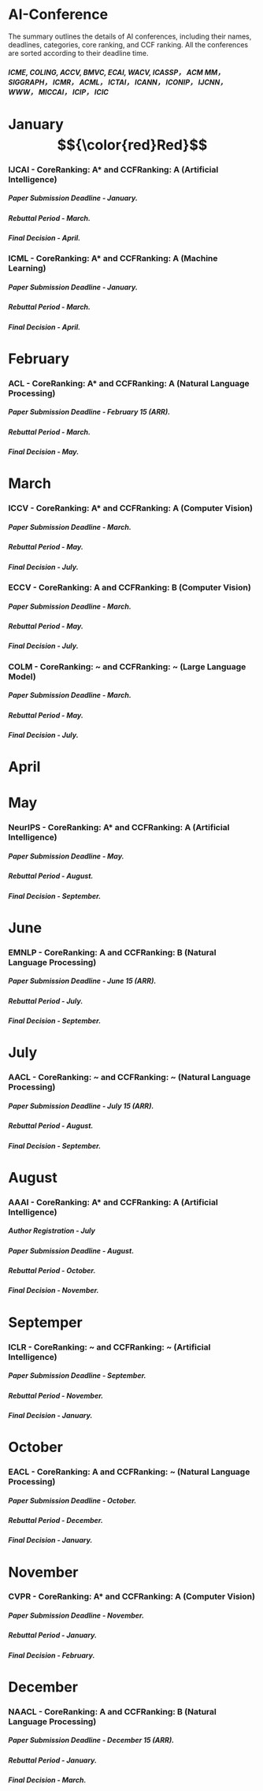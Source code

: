 # AI-Conference
The summary outlines the details of AI conferences, including their names, deadlines, categories, core ranking, and CCF ranking. All the conferences are sorted according to their deadline time.

##### ICME, COLING, ACCV, BMVC, ECAI, WACV, ICASSP， ACM MM， 	SIGGRAPH，	ICMR， 	ACML， ICTAI， 	ICANN， 	ICONIP， IJCNN， 	WWW， MICCAI， ICIP， ICIC

# January $${\color{red}Red}$$
### IJCAI - CoreRanking: A* and CCFRanking: A (Artificial Intelligence)
##### Paper Submission Deadline - January.
##### Rebuttal Period - March.
##### Final Decision - April.

### ICML - CoreRanking: A* and CCFRanking: A (Machine Learning)
##### Paper Submission Deadline - January.
##### Rebuttal Period - March.
##### Final Decision - April.


# February
### ACL - CoreRanking: A* and CCFRanking: A (Natural Language Processing)
##### Paper Submission Deadline - February 15 (ARR).
##### Rebuttal Period - March.
##### Final Decision - May.



# March
### ICCV - CoreRanking: A* and CCFRanking: A (Computer Vision)
##### Paper Submission Deadline - March.
##### Rebuttal Period - May.
##### Final Decision - July.

### ECCV - CoreRanking: A and CCFRanking: B (Computer Vision)
##### Paper Submission Deadline - March.
##### Rebuttal Period - May.
##### Final Decision - July.

### COLM - CoreRanking: ~ and CCFRanking: ~ (Large Language Model)
##### Paper Submission Deadline - March.
##### Rebuttal Period - May.
##### Final Decision - July.

# April

# May
### NeurIPS - CoreRanking: A* and CCFRanking: A (Artificial Intelligence)
##### Paper Submission Deadline - May.
##### Rebuttal Period - August.
##### Final Decision - September.

# June
### EMNLP - CoreRanking: A and CCFRanking: B (Natural Language Processing)
##### Paper Submission Deadline - June 15 (ARR).
##### Rebuttal Period - July.
##### Final Decision - September.

# July
### AACL - CoreRanking: ~ and CCFRanking: ~ (Natural Language Processing)
##### Paper Submission Deadline - July 15 (ARR).
##### Rebuttal Period - August.
##### Final Decision - September.


# August
### AAAI - CoreRanking: A* and CCFRanking: A (Artificial Intelligence)
##### Author Registration - July
##### Paper Submission Deadline - August.
##### Rebuttal Period - October.
##### Final Decision - November.

# Septemper
### ICLR - CoreRanking: ~ and CCFRanking: ~ (Artificial Intelligence)
##### Paper Submission Deadline - September.
##### Rebuttal Period - November.
##### Final Decision - January.


# October
### EACL - CoreRanking: A and CCFRanking: ~ (Natural Language Processing)
##### Paper Submission Deadline - October.
##### Rebuttal Period - December.
##### Final Decision - January.

# November
### CVPR - CoreRanking: A* and CCFRanking: A (Computer Vision)
##### Paper Submission Deadline - November. 
##### Rebuttal Period - January.
##### Final Decision - February.

# December
### NAACL - CoreRanking: A and CCFRanking: B (Natural Language Processing)
##### Paper Submission Deadline - December 15 (ARR).
##### Rebuttal Period - January.
##### Final Decision - March.

